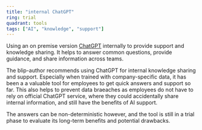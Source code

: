 ```yaml
---
title: "internal ChatGPT"
ring: trial
quadrant: tools
tags: ["AI", "knowledge", "support"]
---
```


Using an on premise version [ChatGPT](https://chat.openai.com/) internally to provide support and knowledge sharing. It helps to answer common questions, provide guidance, and share information across teams. 

The blip-author recommends using ChatGPT for internal knowledge sharing and support. Especially when trained with company-specific data, it has been a a valuable tool for employees to get quick answers and support so far. This also helps to prevent data braeaches as employees do not have to rely on official ChatGPT service, where they could accidentally share internal information, and still have the benefits of AI support.

The answers can be non-deterministic however, and the tool is still in a trial phase to evaluate its long-term benefits and potential drawbacks.
